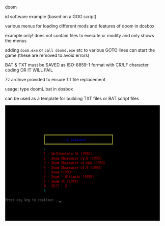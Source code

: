 doom

id software example (based on a GOG script)

various menus for loading different mods and features of doom in dosbox

example only! does not contain files to execute or modify and only shows the menus

adding `doom.exe` or `call doomd.exe` etc to various GOTO lines can start the game (these are removed to avoid errors)

BAT & TXT must be SAVED as ISO-8859-1 format with CR/LF character coding OR IT WILL FAIL

7z archive provided to ensure 1:1 file replacement

usage: type doomL.bat in dosbox

can be used as a template for building TXT files or BAT script files

![doom](https://github.com/arrowgent/dosbox-batch-stuff/blob/main/loaders/doom/doombat.png)
